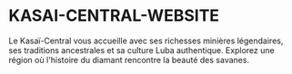 # KASAI-CENTRAL-WEBSITE
Le Kasaï-Central vous accueille avec ses richesses minières légendaires, ses traditions ancestrales et sa culture Luba authentique. Explorez une région où l'histoire du diamant rencontre la beauté des savanes.
